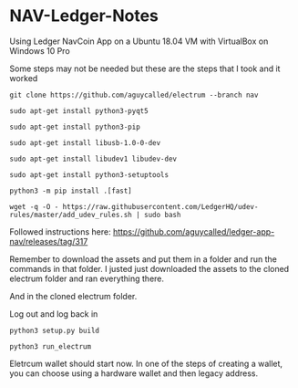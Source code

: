 # NAV-Ledger-Notes

Using Ledger NavCoin App on a Ubuntu 18.04 VM with VirtualBox on Windows 10 Pro

Some steps may not be needed but these are the steps that I took and it worked

```
git clone https://github.com/aguycalled/electrum --branch nav

sudo apt-get install python3-pyqt5

sudo apt-get install python3-pip

sudo apt-get install libusb-1.0-0-dev

sudo apt-get install libudev1 libudev-dev

sudo apt-get install python3-setuptools

python3 -m pip install .[fast]

wget -q -O - https://raw.githubusercontent.com/LedgerHQ/udev-rules/master/add_udev_rules.sh | sudo bash
```

Followed instructions here: https://github.com/aguycalled/ledger-app-nav/releases/tag/317

Remember to download the assets and put them in a folder and run the commands in that folder. I justed just downloaded the assets to the cloned electrum folder and ran everything there.

And in the cloned electrum folder.

Log out and log back in

```
python3 setup.py build

python3 run_electrum
```

Eletrcum wallet should start now. In one of the steps of creating a wallet, you can choose using a hardware wallet and then legacy address.
